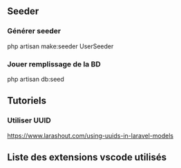 ## Seeder

### Générer seeder

php artisan make:seeder UserSeeder

### Jouer remplissage de la BD

php artisan db:seed

## Tutoriels

### Utiliser UUID

https://www.larashout.com/using-uuids-in-laravel-models

## Liste des extensions vscode utilisés
